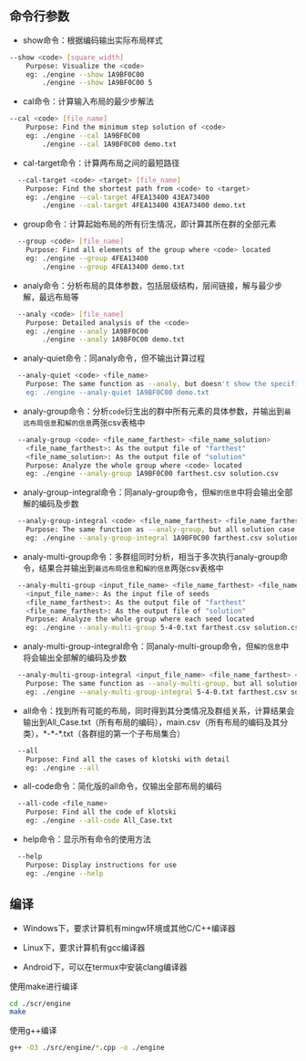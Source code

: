 ## 命令行参数

+ show命令：根据编码输出实际布局样式
```bash
--show <code> [square_width]
    Purpose: Visualize the <code>
    eg: ./engine --show 1A9BF0C00
        ./engine --show 1A9BF0C00 5
```

+ cal命令：计算输入布局的最少步解法
```bash
--cal <code> [file_name]
    Purpose: Find the minimum step solution of <code>
    eg: ./engine --cal 1A9BF0C00
        ./engine --cal 1A9BF0C00 demo.txt
```

+ cal-target命令：计算两布局之间的最短路径
```bash
  --cal-target <code> <target> [file_name]
    Purpose: Find the shortest path from <code> to <target>
    eg: ./engine --cal-target 4FEA13400 43EA73400
        ./engine --cal-target 4FEA13400 43EA73400 demo.txt
```

+ group命令：计算起始布局的所有衍生情况，即计算其所在群的全部元素
```bash
  --group <code> [file_name]
    Purpose: Find all elements of the group where <code> located
    eg: ./engine --group 4FEA13400
        ./engine --group 4FEA13400 demo.txt
```

+ analy命令：分析布局的具体参数，包括层级结构，层间链接，解与最少步解，最远布局等
```bash
  --analy <code> [file_name]
    Purpose: Detailed analysis of the <code>
    eg: ./engine --analy 1A9BF0C00
        ./engine --analy 1A9BF0C00 demo.txt
```

+ analy-quiet命令：同analy命令，但不输出计算过程
```bash
  --analy-quiet <code> <file_name>
    Purpose: The same function as --analy, but doesn't show the specific process
    eg: ./engine --analy-quiet 1A9BF0C00 demo.txt
```

+ analy-group命令：分析`code`衍生出的群中所有元素的具体参数，并输出到`最远布局信息`和`解的信息`两张csv表格中
```bash
  --analy-group <code> <file_name_farthest> <file_name_solution>
    <file_name_farthest>: As the output file of "farthest"
    <file_name_solution>: As the output file of "solution"
    Purpose: Analyze the whole group where <code> located
    eg: ./engine --analy-group 1A9BF0C00 farthest.csv solution.csv
```

+ analy-group-integral命令：同analy-group命令，但`解的信息`中将会输出全部解的编码及步数
```bash
  --analy-group-integral <code> <file_name_farthest> <file_name_farthest>
    Purpose: The same function as --analy-group, but all solution case will be output
    eg: ./engine --analy-group-integral 1A9BF0C00 farthest.csv solution.csv
```

+ analy-multi-group命令：多群组同时分析，相当于多次执行analy-group命令，结果合并输出到`最远布局信息`和`解的信息`两张csv表格中
```bash
  --analy-multi-group <input_file_name> <file_name_farthest> <file_name_farthest>
    <input_file_name>: As the input file of seeds
    <file_name_farthest>: As the output file of "farthest"
    <file_name_farthest>: As the output file of "solution"
    Purpose: Analyze the whole group where each seed located
    eg: ./engine --analy-multi-group 5-4-0.txt farthest.csv solution.csv
```

+ analy-multi-group-integral命令：同analy-multi-group命令，但`解的信息`中将会输出全部解的编码及步数
```bash
  --analy-multi-group-integral <input_file_name> <file_name_farthest> <file_name_farthest>
    Purpose: The same function as --analy-multi-group, but all solution case will be output
    eg: ./engine --analy-multi-group-integral 5-4-0.txt farthest.csv solution.csv
```

+ all命令：找到所有可能的布局，同时得到其分类情况及群组关系，计算结果会输出到All_Case.txt（所有布局的编码），main.csv（所有布局的编码及其分类），\*-\*-\*.txt（各群组的第一个子布局集合）
```bash
  --all
    Purpose: Find all the cases of klotski with detail
    eg: ./engine --all
```

+ all-code命令：简化版的all命令，仅输出全部布局的编码
```bash
  --all-code <file_name>
    Purpose: Find all the code of klotski
    eg: ./engine --all-code All_Case.txt
```

+ help命令：显示所有命令的使用方法
```bash
  --help
    Purpose: Display instructions for use
    eg: ./engine --help
```

## 编译

+ Windows下，要求计算机有mingw环境或其他C/C++编译器

+ Linux下，要求计算机有gcc编译器

+ Android下，可以在termux中安装clang编译器

使用make进行编译
```bash
cd ./scr/engine
make
```

使用g++编译
```bash
g++ -O3 ./src/engine/*.cpp -o ./engine 
```